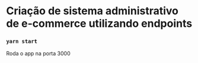 # Criação de sistema administrativo de e-commerce utilizando endpoints

### `yarn start`

Roda o app na porta 3000

